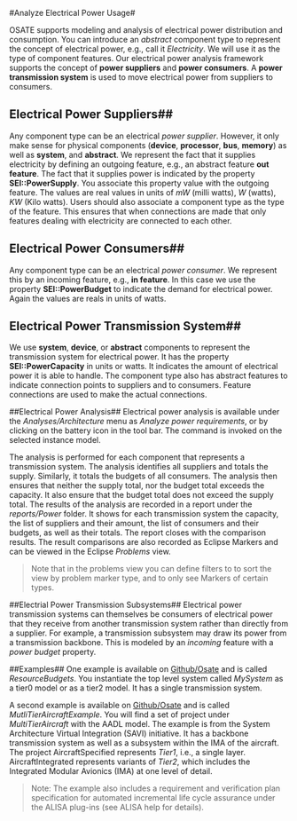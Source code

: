 #Analyze Electrical Power Usage#

OSATE supports modeling and analysis of electrical power distribution and consumption. You can introduce an *abstract* component type to represent the concept of electrical power, e.g., call it *Electricity*. We will use it as the type of component features. 
Our electrical power analysis framework supports the concept of **power suppliers** and **power consumers**. A **power transmission system** is used to move electrical power from suppliers to consumers.
## Electrical Power Suppliers##
Any component type can be an electrical *power supplier*. However, it only make sense for physical components (**device**, **processor**, **bus**, **memory**) as well as **system**, and **abstract**.
We represent the fact that it supplies electricity by defining an outgoing feature, e.g., an abstract feature **out feature**. The fact that it supplies power is indicated by the property **SEI::PowerSupply**. You associate this property value with the outgoing feature. The values are real values in units of *mW* (milli watts), *W* (watts), *KW* (Kilo watts).
Users should also associate a component type as the type of the feature. This ensures that when connections are made that only features dealing with electricity are connected to each other.
## Electrical Power Consumers##
Any component type can be an electrical *power consumer*. We represent this by an incoming feature, e.g., **in feature**. In this case we use the property **SEI::PowerBudget** to indicate the demand for electrical power. Again the values are reals in units of watts.
## Electrical Power Transmission System##
We use **system**, **device**, or **abstract** components to represent the transmission system for electrical power. It has the property **SEI::PowerCapacity** in units or watts. It indicates the amount of electrical power it is able to handle. 
The component type also has abstract features to indicate connection points to suppliers and to consumers. Feature connections are used to make the actual connections.

##Electrical Power Analysis##
Electrical power analysis is available under the *Analyses/Architecture* menu as *Analyze power requirements*, or by clicking on the battery icon in the tool bar. The command is invoked on the selected instance model.

The analysis is performed for each component that represents a transmission system. The analysis identifies all suppliers and totals the supply. Similarly, it totals the budgets of all consumers. The analysis then ensures that neither the supply total, nor the budget total exceeds the capacity. It also ensure that the budget total does not exceed the supply total.
The results of the analysis are recorded in a report under the *reports/Power* folder. It shows for each transmission system the capacity, the list of suppliers and their amount, the list of consumers and their budgets, as well as their totals. The report closes with the comparison results.
The result comparisons are also recorded as Eclipse Markers and can be viewed in the Eclipse *Problems* view. 
> Note that in the problems view you can define filters to to sort the view by problem marker type, and to only see Markers of certain types.

##Electrial Power Transmission Subsystems##
Electrical power transmission systems can themselves be consumers of electrical power that they receive from another transmission system rather than directly from a supplier. For example, a transmission subsystem may draw its power from a transmission backbone. This is modeled by an *incoming* feature with a *power budget* property.

##Examples##
One example is available on [Github/Osate](https://github.com/osate/examples) and is called *ResourceBudgets*. You instantiate the top level system called *MySystem* as a tier0 model or as a tier2 model. It has a single transmission system.

A second example is available on [Github/Osate](https://github.com/osate/alisa-examples) and is called *MutliTierAircraftExample*. You will find a set of project under *MultiTierAircraft* with the AADL model. The example is from the System Architecture Virtual Integration (SAVI) initiative. It has a backbone transmission system as well as a subsystem within the IMA of the aircraft.
The project AircraftSpecified represents *Tier1*, i.e., a single layer. AircraftIntegrated represents variants of *Tier2*, which includes the Integrated Modular Avionics (IMA) at one level of detail.
> Note: The example also includes a requirement and verification plan specification for automated incremental life cycle assurance under the ALISA plug-ins (see ALISA help for details).
